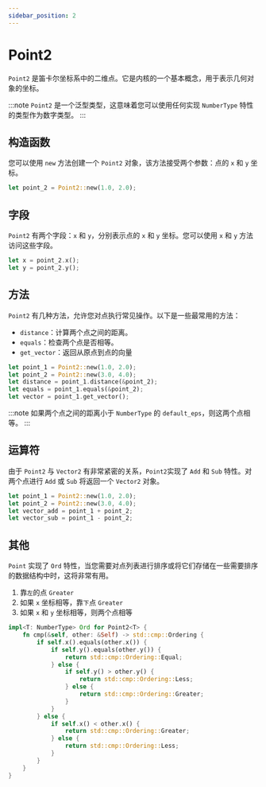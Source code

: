 ```yaml
---
sidebar_position: 2
---
```


# Point2

`Point2` 是笛卡尔坐标系中的二维点。它是内核的一个基本概念，用于表示几何对象的坐标。

:::note
`Point2` 是一个泛型类型，这意味着您可以使用任何实现 `NumberType` 特性的类型作为数字类型。
:::

## 构造函数

您可以使用 `new` 方法创建一个 `Point2` 对象，该方法接受两个参数：点的 `x` 和 `y` 坐标。

```rust
let point_2 = Point2::new(1.0, 2.0);
```

## 字段

`Point2` 有两个字段：`x` 和 `y`，分别表示点的 `x` 和 `y` 坐标。您可以使用 `x` 和 `y` 方法访问这些字段。

```rust
let x = point_2.x();
let y = point_2.y();
```

## 方法

`Point2` 有几种方法，允许您对点执行常见操作。以下是一些最常用的方法：

-   `distance`：计算两个点之间的距离。
-   `equals`：检查两个点是否相等。
-   `get_vector`：返回从原点到点的向量

```rust
let point_1 = Point2::new(1.0, 2.0);
let point_2 = Point2::new(3.0, 4.0);
let distance = point_1.distance(&point_2);
let equals = point_1.equals(&point_2);
let vector = point_1.get_vector();
```

:::note
如果两个点之间的距离小于 `NumberType` 的 `default_eps`，则这两个点相等。
:::

## 运算符

由于 `Point2` 与 `Vector2` 有非常紧密的关系，`Point2`实现了 `Add` 和 `Sub` 特性。对两个点进行 `Add` 或 `Sub` 将返回一个 `Vector2` 对象。

```rust
let point_1 = Point2::new(1.0, 2.0);
let point_2 = Point2::new(3.0, 4.0);
let vector_add = point_1 + point_2;
let vector_sub = point_1 - point_2;
```

## 其他

`Point` 实现了 `Ord` 特性，当您需要对点列表进行排序或将它们存储在一些需要排序的数据结构中时，这将非常有用。

1. 靠`左`的点 `Greater`
2. 如果 `x` 坐标相等，靠`下`点 `Greater`
3. 如果 `x` 和 `y` 坐标相等，则两个点相等

```rust
impl<T: NumberType> Ord for Point2<T> {
    fn cmp(&self, other: &Self) -> std::cmp::Ordering {
        if self.x().equals(other.x()) {
            if self.y().equals(other.y()) {
                return std::cmp::Ordering::Equal;
            } else {
                if self.y() > other.y() {
                    return std::cmp::Ordering::Less;
                } else {
                    return std::cmp::Ordering::Greater;
                }
            }
        } else {
            if self.x() < other.x() {
                return std::cmp::Ordering::Greater;
            } else {
                return std::cmp::Ordering::Less;
            }
        }
    }
}
```

